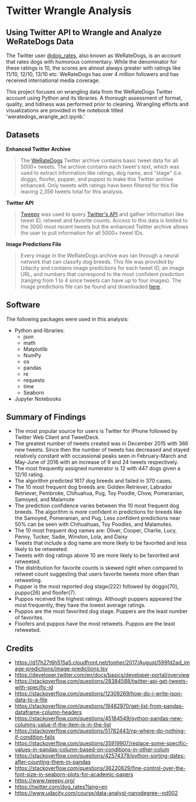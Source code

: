 # Twitter Wrangle Analysis

## Using Twitter API to Wrangle and Analyze WeRateDogs Data
The Twitter user [@dog_rates](https://twitter.com/dog_rates?lang=en), also known as WeRateDogs, is an account that rates dogs with humorous commentary. While the denominator for these ratings is 10, the scores are almost always greater with ratings like 11/10, 12/10, 13/10 etc. WeRateDogs has over 4 million followers and has received international media coverage.

This project focuses on wrangling data from the WeRateDogs Twitter account using Python and its libraries. A thorough assessment of format, quality, and tidiness was performed prior to cleaning. Wrangling efforts and visualizations are provided in the notebook titled 'weratedogs_wrangle_act.ipynb.'

## Datasets
**Enhanced Twitter Archive**

>The [WeRateDogs](https://twitter.com/dog_rates?lang=en) Twitter archive contains basic tweet data for all 5000+ tweets. The archive contains each tweet's text, which was used to extract information like ratings, dog name, and "stage" (i.e. doggo, floofer, pupper, and puppo) to make this Twitter archive enhanced. Only tweets with ratings have been filtered for this file leaving 2,356 tweets total for this analysis. 

**Twitter API**

>[Tweepy](https://www.tweepy.org/) was used to query [Twitter's API](https://developer.twitter.com/en/docs/basics/developer-portal/overview) and gather information like tweet ID, retweet and favorite counts. Access to this data is limited to the 3000 most recent tweets but the enhanced Twitter archive allows the user to pull information for all 5000+ tweet IDs. 

**Image Predictions File**

>Every image in the WeRateDogs archive was ran through a neural network that can classify dog breeds. This file was provided by Udacity and contains image predictions for each tweet ID, an image URL, and numbers that correspond to the most confident prediction (ranging from 1 to 4 since tweets can have up to four images). The image predictions file can be found and downloaded [here](https://d17h27t6h515a5.cloudfront.net/topher/2017/August/599fd2ad_image-predictions/image-predictions.tsv).

## Software
The following packages were used in this analysis:
* Python and libraries:
  * json
  * math
  * Matplotlib
  * NumPy
  * os
  * pandas
  * re
  * requests
  * time
  * Seaborn
* Jupyter Notebooks

## Summary of Findings
* The most popular source for users is Twitter for iPhone followed by Twitter Web Client and TweetDeck.
* The greatest number of tweets created was in December 2015 with 366 new tweets. Since then the number of tweets has decreased and stayed relatively constant with occassional peaks seen in February-March and May-June of 2016 with an increase of 9 and 24 tweets respectively.
* The most frequently assigned numerator is 12 with 447 dogs given a 12/10 rating.
* The algorithm predicted 1617 dog breeds and failed in 370 cases.
* The 10 most frequent dog breeds are: Golden Retriever, Labrador Retriever, Pembroke, Chihuahua, Pug, Toy Poodle, Chow, Pomeranian, Samoyed, and Malamute
* The prediction confidence varies between the 10 most frequent dog breeds. The algorithm is more confident in predictions for breeds like the Samoyed, Pomeranian, and Pug. Less confident predictions near 50% can be seen with Chihuahuas, Toy Poodles, and Malamutes.
* The 10 most frequent dog names are: Oliver, Cooper, Charlie, Lucy, Penny, Tucker, Sadie, Winston, Lola, and Daisy
* Tweets that include a dog name are more likely to be favorited and less likely to be retweeted.
* Tweets with dog ratings above 10 are more likely to be favorited and retweeted.
* The distribution for favorite counts is skewed right when compared to retweet count suggesting that users favorite tweets more often than retweeting.
* Pupper is the most reported dog stage(222) followed by doggo(70), puppo(26) and floofer(7).
* Puppos received the highest ratings. Although puppers appeared the most frequently, they have the lowest average ratings.
* Puppos are the most favorited dog stage. Puppers are the least number of favorites.
* Floofers and puppos have the most retweets. Puppos are the least retweeted.

## Credits
* https://d17h27t6h515a5.cloudfront.net/topher/2017/August/599fd2ad_image-predictions/image-predictions.tsv
* https://developer.twitter.com/en/docs/basics/developer-portal/overview
* https://stackoverflow.com/questions/28384588/twitter-api-get-tweets-with-specific-id
* https://stackoverflow.com/questions/12309269/how-do-i-write-json-data-to-a-file
* https://stackoverflow.com/questions/19482970/get-list-from-pandas-dataframe-column-headers
* https://stackoverflow.com/questions/45184549/python-pandas-new-columns-value-if-the-item-is-in-the-list
* https://stackoverflow.com/questions/51782443/np-where-do-nothing-if-condition-fails
* https://stackoverflow.com/questions/35919907/replace-some-specific-values-in-pandas-column-based-on-conditions-in-other-colum
* https://stackoverflow.com/questions/42574379/python-sorting-dates-after-counting-them-in-pandas
* https://stackoverflow.com/questions/36220829/fine-control-over-the-font-size-in-seaborn-plots-for-academic-papers
* https://www.tweepy.org/
* https://twitter.com/dog_rates?lang=en
* https://www.udacity.com/course/data-analyst-nanodegree--nd002
